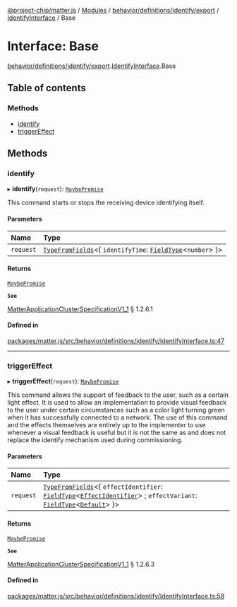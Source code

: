 [@project-chip/matter.js](../README.md) / [Modules](../modules.md) / [behavior/definitions/identify/export](../modules/behavior_definitions_identify_export.md) / [IdentifyInterface](../modules/behavior_definitions_identify_export.IdentifyInterface.md) / Base

# Interface: Base

[behavior/definitions/identify/export](../modules/behavior_definitions_identify_export.md).[IdentifyInterface](../modules/behavior_definitions_identify_export.IdentifyInterface.md).Base

## Table of contents

### Methods

- [identify](behavior_definitions_identify_export.IdentifyInterface.Base.md#identify)
- [triggerEffect](behavior_definitions_identify_export.IdentifyInterface.Base.md#triggereffect)

## Methods

### identify

▸ **identify**(`request`): [`MaybePromise`](../modules/util_export.md#maybepromise)

This command starts or stops the receiving device identifying itself.

#### Parameters

| Name | Type |
| :------ | :------ |
| `request` | [`TypeFromFields`](../modules/tlv_export.md#typefromfields)\<\{ `identifyTime`: [`FieldType`](tlv_export.FieldType.md)\<`number`\>  }\> |

#### Returns

[`MaybePromise`](../modules/util_export.md#maybepromise)

**`See`**

[MatterApplicationClusterSpecificationV1_1](spec_export.MatterApplicationClusterSpecificationV1_1.md) § 1.2.6.1

#### Defined in

[packages/matter.js/src/behavior/definitions/identify/IdentifyInterface.ts:47](https://github.com/project-chip/matter.js/blob/3adaded6/packages/matter.js/src/behavior/definitions/identify/IdentifyInterface.ts#L47)

___

### triggerEffect

▸ **triggerEffect**(`request`): [`MaybePromise`](../modules/util_export.md#maybepromise)

This command allows the support of feedback to the user, such as a certain light effect. It is used to allow
an implementation to provide visual feedback to the user under certain circumstances such as a color light
turning green when it has successfully connected to a network. The use of this command and the effects
themselves are entirely up to the implementer to use whenever a visual feedback is useful but it is not the
same as and does not replace the identify mechanism used during commissioning.

#### Parameters

| Name | Type |
| :------ | :------ |
| `request` | [`TypeFromFields`](../modules/tlv_export.md#typefromfields)\<\{ `effectIdentifier`: [`FieldType`](tlv_export.FieldType.md)\<[`EffectIdentifier`](../enums/cluster_export.Identify.EffectIdentifier.md)\> ; `effectVariant`: [`FieldType`](tlv_export.FieldType.md)\<[`Default`](../enums/cluster_export.Identify.EffectVariant.md#default)\>  }\> |

#### Returns

[`MaybePromise`](../modules/util_export.md#maybepromise)

**`See`**

[MatterApplicationClusterSpecificationV1_1](spec_export.MatterApplicationClusterSpecificationV1_1.md) § 1.2.6.3

#### Defined in

[packages/matter.js/src/behavior/definitions/identify/IdentifyInterface.ts:58](https://github.com/project-chip/matter.js/blob/3adaded6/packages/matter.js/src/behavior/definitions/identify/IdentifyInterface.ts#L58)
